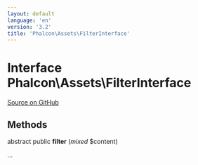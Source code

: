 ```yaml
---
layout: default
language: 'en'
version: '3.2'
title: 'Phalcon\Assets\FilterInterface'
---
```

# Interface **Phalcon\Assets\FilterInterface**

<a href="https://github.com/phalcon/cphalcon/tree/v3.2.0/phalcon/assets/filterinterface.zep" class="btn btn-default btn-sm">Source on GitHub</a>

## Methods
abstract public  **filter** (*mixed* $content)

...


